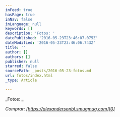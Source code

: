 ```yaml
---
inFeed: true
hasPage: true
inNav: false
inLanguage: null
keywords: []
description: 'Fotos: '
datePublished: '2016-05-23T23:46:07.075Z'
dateModified: '2016-05-23T23:46:06.743Z'
title: ''
author: []
authors: []
publisher: null
starred: false
sourcePath: _posts/2016-05-23-fotos.md
url: fotos/index.html
_type: Article

---
```

_Fotos: _

_Comprar: [https://alexandersonbl.smugmug.com][0]_

[0]: https://alexandersonbl.smugmug.com/